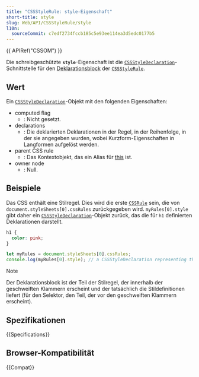```yaml
---
title: "CSSStyleRule: style-Eigenschaft"
short-title: style
slug: Web/API/CSSStyleRule/style
l10n:
  sourceCommit: c7edf2734fccb185c5e93ee114ea3d5edc0177b5
---
```


{{ APIRef("CSSOM") }}

Die schreibgeschützte **`style`**-Eigenschaft ist die [`CSSStyleDeclaration`](/de/docs/Web/API/CSSStyleDeclaration)-Schnittstelle für den [Deklarationsblock](https://www.w3.org/TR/1998/REC-CSS2-19980512/syndata.html#block) der [`CSSStyleRule`](/de/docs/Web/API/CSSStyleRule).

## Wert

Ein [`CSSStyleDeclaration`](/de/docs/Web/API/CSSStyleDeclaration)-Objekt mit den folgenden Eigenschaften:

- computed flag
  - : Nicht gesetzt.
- declarations
  - : Die deklarierten Deklarationen in der Regel, in der Reihenfolge, in der sie angegeben wurden, wobei Kurzform-Eigenschaften in Langformen aufgelöst werden.
- parent CSS rule
  - : Das Kontextobjekt, das ein Alias für [this](https://heycam.github.io/webidl/#this) ist.
- owner node
  - : Null.

## Beispiele

Das CSS enthält eine Stilregel. Dies wird die erste [`CSSRule`](/de/docs/Web/API/CSSRule) sein, die von `document.styleSheets[0].cssRules` zurückgegeben wird. `myRules[0].style` gibt daher ein [`CSSStyleDeclaration`](/de/docs/Web/API/CSSStyleDeclaration)-Objekt zurück, das die für `h1` definierten Deklarationen darstellt.

```css
h1 {
  color: pink;
}
```

```js
let myRules = document.styleSheets[0].cssRules;
console.log(myRules[0].style); // a CSSStyleDeclaration representing the declarations on the h1.
```

> [!NOTE]
> Der Deklarationsblock ist der Teil der Stilregel, der innerhalb der geschweiften Klammern erscheint und der tatsächlich die Stildefinitionen liefert (für den Selektor, den Teil, der vor den geschweiften Klammern erscheint).

## Spezifikationen

{{Specifications}}

## Browser-Kompatibilität

{{Compat}}
